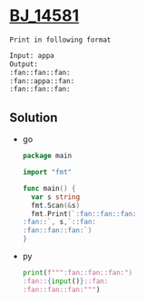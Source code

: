 # [BJ_14581](https://acmicpc.net/problem/14581)

```en
Print in following format
```

```txt
Input: appa
Output:
:fan::fan::fan:
:fan::appa::fan:
:fan::fan::fan:
```

## Solution

* go

  ```go
  package main

  import "fmt"

  func main() {
    var s string
    fmt.Scan(&s)
    fmt.Print(`:fan::fan::fan:
  :fan::`, s,`::fan:
  :fan::fan::fan:`)
  }
  ```

* py

  ```py
  print(f""":fan::fan::fan:")
  :fan::{input()}::fan:
  :fan::fan::fan:""")
  ```
